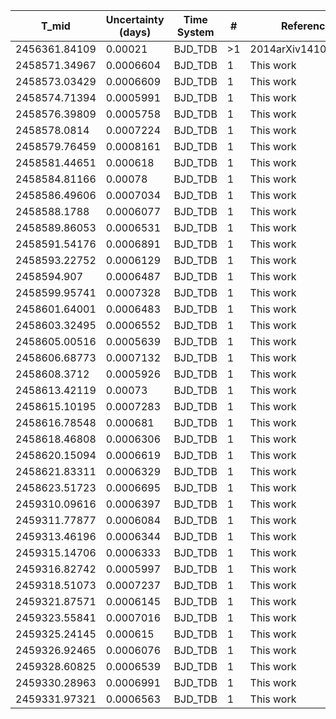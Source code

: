 |T_mid        |Uncertainty (days)|Time System|#  |Reference                             |
|-------------|------------------|-----------|---|--------------------------------------|
|2456361.84109|0.00021           |BJD_TDB    |>1 |2014arXiv1410.3449A                   |
|2458571.34967|0.0006604         |BJD_TDB    |1  |This work                             |
|2458573.03429|0.0006609         |BJD_TDB    |1  |This work                             |
|2458574.71394|0.0005991         |BJD_TDB    |1  |This work                             |
|2458576.39809|0.0005758         |BJD_TDB    |1  |This work                             |
|2458578.0814 |0.0007224         |BJD_TDB    |1  |This work                             |
|2458579.76459|0.0008161         |BJD_TDB    |1  |This work                             |
|2458581.44651|0.000618          |BJD_TDB    |1  |This work                             |
|2458584.81166|0.00078           |BJD_TDB    |1  |This work                             |
|2458586.49606|0.0007034         |BJD_TDB    |1  |This work                             |
|2458588.1788 |0.0006077         |BJD_TDB    |1  |This work                             |
|2458589.86053|0.0006531         |BJD_TDB    |1  |This work                             |
|2458591.54176|0.0006891         |BJD_TDB    |1  |This work                             |
|2458593.22752|0.0006129         |BJD_TDB    |1  |This work                             |
|2458594.907  |0.0006487         |BJD_TDB    |1  |This work                             |
|2458599.95741|0.0007328         |BJD_TDB    |1  |This work                             |
|2458601.64001|0.0006483         |BJD_TDB    |1  |This work                             |
|2458603.32495|0.0006552         |BJD_TDB    |1  |This work                             |
|2458605.00516|0.0005639         |BJD_TDB    |1  |This work                             |
|2458606.68773|0.0007132         |BJD_TDB    |1  |This work                             |
|2458608.3712 |0.0005926         |BJD_TDB    |1  |This work                             |
|2458613.42119|0.00073           |BJD_TDB    |1  |This work                             |
|2458615.10195|0.0007283         |BJD_TDB    |1  |This work                             |
|2458616.78548|0.000681          |BJD_TDB    |1  |This work                             |
|2458618.46808|0.0006306         |BJD_TDB    |1  |This work                             |
|2458620.15094|0.0006619         |BJD_TDB    |1  |This work                             |
|2458621.83311|0.0006329         |BJD_TDB    |1  |This work                             |
|2458623.51723|0.0006695         |BJD_TDB    |1  |This work                             |
|2459310.09616|0.0006397         |BJD_TDB    |1  |This work                             |
|2459311.77877|0.0006084         |BJD_TDB    |1  |This work                             |
|2459313.46196|0.0006344         |BJD_TDB    |1  |This work                             |
|2459315.14706|0.0006333         |BJD_TDB    |1  |This work                             |
|2459316.82742|0.0005997         |BJD_TDB    |1  |This work                             |
|2459318.51073|0.0007237         |BJD_TDB    |1  |This work                             |
|2459321.87571|0.0006145         |BJD_TDB    |1  |This work                             |
|2459323.55841|0.0007016         |BJD_TDB    |1  |This work                             |
|2459325.24145|0.000615          |BJD_TDB    |1  |This work                             |
|2459326.92465|0.0006076         |BJD_TDB    |1  |This work                             |
|2459328.60825|0.0006539         |BJD_TDB    |1  |This work                             |
|2459330.28963|0.0006991         |BJD_TDB    |1  |This work                             |
|2459331.97321|0.0006563         |BJD_TDB    |1  |This work                             |
